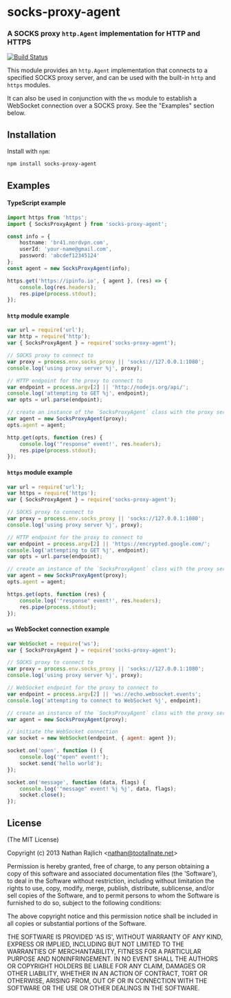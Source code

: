 socks-proxy-agent
================
### A SOCKS proxy `http.Agent` implementation for HTTP and HTTPS
[![Build Status](https://github.com/TooTallNate/node-socks-proxy-agent/workflows/Node%20CI/badge.svg)](https://github.com/TooTallNate/node-socks-proxy-agent/actions?workflow=Node+CI)

This module provides an `http.Agent` implementation that connects to a
specified SOCKS proxy server, and can be used with the built-in `http`
and `https` modules.

It can also be used in conjunction with the `ws` module to establish a WebSocket
connection over a SOCKS proxy. See the "Examples" section below.

Installation
------------

Install with `npm`:

``` bash
npm install socks-proxy-agent
```


Examples
--------

#### TypeScript example

```ts
import https from 'https';
import { SocksProxyAgent } from 'socks-proxy-agent';

const info = {
	hostname: 'br41.nordvpn.com',
	userId: 'your-name@gmail.com',
	password: 'abcdef12345124'
};
const agent = new SocksProxyAgent(info);

https.get('https://ipinfo.io', { agent }, (res) => {
	console.log(res.headers);
	res.pipe(process.stdout);
});
```

#### `http` module example

```js
var url = require('url');
var http = require('http');
var { SocksProxyAgent } = require('socks-proxy-agent');

// SOCKS proxy to connect to
var proxy = process.env.socks_proxy || 'socks://127.0.0.1:1080';
console.log('using proxy server %j', proxy);

// HTTP endpoint for the proxy to connect to
var endpoint = process.argv[2] || 'http://nodejs.org/api/';
console.log('attempting to GET %j', endpoint);
var opts = url.parse(endpoint);

// create an instance of the `SocksProxyAgent` class with the proxy server information
var agent = new SocksProxyAgent(proxy);
opts.agent = agent;

http.get(opts, function (res) {
	console.log('"response" event!', res.headers);
	res.pipe(process.stdout);
});
```

#### `https` module example

```js
var url = require('url');
var https = require('https');
var { SocksProxyAgent } = require('socks-proxy-agent');

// SOCKS proxy to connect to
var proxy = process.env.socks_proxy || 'socks://127.0.0.1:1080';
console.log('using proxy server %j', proxy);

// HTTP endpoint for the proxy to connect to
var endpoint = process.argv[2] || 'https://encrypted.google.com/';
console.log('attempting to GET %j', endpoint);
var opts = url.parse(endpoint);

// create an instance of the `SocksProxyAgent` class with the proxy server information
var agent = new SocksProxyAgent(proxy);
opts.agent = agent;

https.get(opts, function (res) {
	console.log('"response" event!', res.headers);
	res.pipe(process.stdout);
});
```

#### `ws` WebSocket connection example

``` js
var WebSocket = require('ws');
var { SocksProxyAgent } = require('socks-proxy-agent');

// SOCKS proxy to connect to
var proxy = process.env.socks_proxy || 'socks://127.0.0.1:1080';
console.log('using proxy server %j', proxy);

// WebSocket endpoint for the proxy to connect to
var endpoint = process.argv[2] || 'ws://echo.websocket.events';
console.log('attempting to connect to WebSocket %j', endpoint);

// create an instance of the `SocksProxyAgent` class with the proxy server information
var agent = new SocksProxyAgent(proxy);

// initiate the WebSocket connection
var socket = new WebSocket(endpoint, { agent: agent });

socket.on('open', function () {
	console.log('"open" event!');
	socket.send('hello world');
});

socket.on('message', function (data, flags) {
	console.log('"message" event! %j %j', data, flags);
	socket.close();
});
```

License
-------

(The MIT License)

Copyright (c) 2013 Nathan Rajlich &lt;nathan@tootallnate.net&gt;

Permission is hereby granted, free of charge, to any person obtaining
a copy of this software and associated documentation files (the
'Software'), to deal in the Software without restriction, including
without limitation the rights to use, copy, modify, merge, publish,
distribute, sublicense, and/or sell copies of the Software, and to
permit persons to whom the Software is furnished to do so, subject to
the following conditions:

The above copyright notice and this permission notice shall be
included in all copies or substantial portions of the Software.

THE SOFTWARE IS PROVIDED 'AS IS', WITHOUT WARRANTY OF ANY KIND,
EXPRESS OR IMPLIED, INCLUDING BUT NOT LIMITED TO THE WARRANTIES OF
MERCHANTABILITY, FITNESS FOR A PARTICULAR PURPOSE AND NONINFRINGEMENT.
IN NO EVENT SHALL THE AUTHORS OR COPYRIGHT HOLDERS BE LIABLE FOR ANY
CLAIM, DAMAGES OR OTHER LIABILITY, WHETHER IN AN ACTION OF CONTRACT,
TORT OR OTHERWISE, ARISING FROM, OUT OF OR IN CONNECTION WITH THE
SOFTWARE OR THE USE OR OTHER DEALINGS IN THE SOFTWARE.
